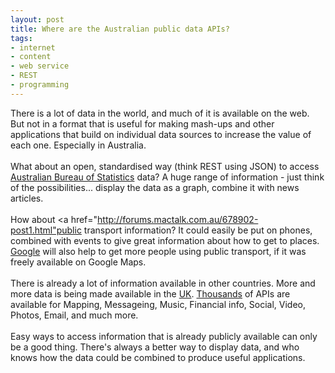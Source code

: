 ```yaml
---
layout: post
title: Where are the Australian public data APIs?
tags:
- internet
- content
- web service
- REST
- programming
---
```

There is a lot of data in the world, and much of it is available on the web. But not in a format that is useful for making mash-ups and other applications that build on individual data sources to increase the value of each one. Especially in Australia.<br>
<br>
What about an open, standardised way (think REST using JSON) to access <a href="http://www.abs.gov.au/ausstats/abs@.nsf/web+pages/statistics?opendocument?utm_id=LN">Australian Bureau of Statistics</a> data? A huge range of information - just think of the possibilities... display the data as a graph, combine it with news articles. <br>
<br>
How about <a href="http://forums.mactalk.com.au/678902-post1.html"public transport information</a>? It could easily be put on phones, combined with events to give great information about how to get to places. <a href="http://maps.google.com/help/maps/transit/partners/">Google</a> will also help to get more people using public transport, if it was freely available on Google Maps.<br>
<br>
There is already a lot of information available in other countries. More and more data is being made available in the <a href="http://www.showusabetterway.co.uk/call/data.html">UK</a>. <a href="http://www.programmableweb.com/apis/directory/1?sort=category">Thousands</a> of APIs are available for Mapping, Messageing, Music, Financial info, Social, Video, Photos, Email, and much more.<br>
<br>
Easy ways to access information that is already publicly available can only be a good thing. There's always a better way to display data, and who knows how the data could be combined to produce useful applications.

